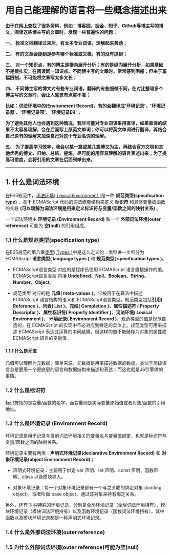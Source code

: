 # 用自己能理解的语言将一些概念描述出来

**由于在网上查找了很多资料，例如：博客园、掘金、知乎、Github等博主写的博文，阅读这些博主写的文章时，发现一些普遍性的问题：**

**一、 标准文档翻译过来后，有太多专业词语，理解起来费劲；**

**二、 有的文章会提到是参考哪个标准或文档，有的没有提到；**

**三、 对一个知识点，有的博主是横向展开分析；有的是纵向展开分析，如果基础不是很扎实，在阅读同一知识点、不同博主写的文章时，常常感到困惑；但由于篇幅限制，不可能将文章写太多太长；**

**四、 不同博主写的博文对有些专业词语，翻译的有些细微不同，在对比整理多个博主写的文章时，会让人感觉有点拿不准；**

**比如：词法环境中的(Environment Record)，有的会翻译成'环境记录'、'环境记录器'、'环境记录项'、'环境记录ER'；**

**为了避免其他人也会遇到这种情况，我尽可能对专业词语采用直译，如果直译的结果不太容易理解，会在后面写上原英文单词；你可以将英文单词进行翻译，再结合自己原有的理解来加深自己对这个专业名词的理解。**

**五、 为了提高学习效率，我会以某一篇或某几篇博文为主，再结合官方文档和其他优秀的博文，归纳、总结、提炼，尽可能的用容易理解的语言表述出来；为了提高可信度，会将引用的文章在后面列举出来。**

---

## 1. 什么是词法环境

在ES5规范中，[词法环境( LexicalEnvironment )](https://es5.github.io/#x10.2)是一种 **规范类型(specification type)** ，基于 ECMAScript 代码的词法嵌套结构来定义 **标识符** 和具体变量或函数的关联 **(可以理解为词法环境是用来定义标识符与变量/函数之间的映射关系)** 。

一个词法环境由 **环境记录 (Environment Record)** 和一个 **外部词法环境(outer reference)** 可能为 **空(null)** 的引用组成。

### 1.1 什么是规范类型(specification type)

在ES5规范的第八章[类型( Types )](https://es5.github.io/#specification-type)中是这么定义的：类型进一步细分为ECMAScript **语言类型( language types )** 和 **规范类型( specification types )**。

+ ECMAScript语言类型 对应的是程序员使用 ECMAScript 语言直接操作的值。ECMAScript语言类型 包括 **Undefined、Null、Boolean、String、Number、Object**。

+ 规范类型 对应的是 **元值( meta-values )**，它被用于在算法中描述 ECMAScript 语言结构的语义和 ECMAScript语言类型。规范类型包括**引用( Reference )、列表( List )、完结(  Completion )、属性描述符 ( Property Descriptor )、属性标识符( Property Identifier )、词法环境( Lexical Environment )、 环境纪录( Environment Record )**。规范类型的值是规范自造的，在 ECMAScript 的实现中不必对应到特定的实体上。规范类型可用来描述 ECMAScript 表达式运算的中间结果，但这样的值不能储存为对象的属性或 ECMAScript 语言的变量值。

#### 1.1.1 什么是元值

元值可以理解为元数据，简单来说，元数据是用来描述数据的数据。类似于高级语言总是要用一个更底层的语言和数据结构来描述和表达；而这也就是JS引擎做的事情。

### 1.2 什么是标识符

标识符指的是变量/函数的名字，而变量则是实际变量原始值或者对象/函数的引用地址。

### 1.3 什么是环境记录 (Environment Record)

环境记录是用于记录与当前词法环境相关的变量名与变量值绑定，也就是标识符与变量/函数之间的映射关系。

环境记录主要有两类：**声明式环境记录(declarative Environment Record)** 和 **对象环境记录(object Environment Record)**；

+ 声明式环境记录：主要用于绑定 var 声明、let 声明、const 声明、函数声明、class 以及模块导入。

+ 对象环境记录：每一个对象环境记录都有一个与之关联的绑定对象 (binding object)，或者叫做 base object，通过该对象来持有绑定关系。

另外，还有 3 种特殊的环境记录，分别是全局环境记录（全局词法环境持有）、模块环境记录（模块词法环境持有）以及函数环境记录（函数词法环境持有）。其中函数以及模块环境记录都是一种声明式环境记录。

### 1.4 什么是外部词法环境(outer reference)

### 1.5 为什么外部词法环境(outer reference)可能为空(null)
